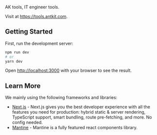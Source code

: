 AK tools, IT engineer tools.

Visit at https://tools.antkit.com.

## Getting Started

First, run the development server:

```bash
npm run dev
# or
yarn dev
```

Open [http://localhost:3000](http://localhost:3000) with your browser to see the result.

## Learn More

We mainly using the following frameworks and libraries:

- [Next.js](https://nextjs.org) - Next.js gives you the best developer experience with all the features you need for production: hybrid static & server rendering, TypeScript support, smart bundling, route pre-fetching, and more. No config needed.
- [Mantine](https://mantine.dev) - Mantine is a fully featured react components library.

